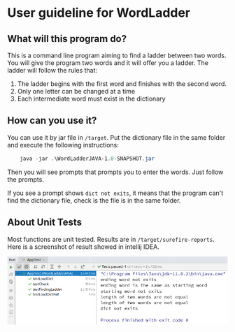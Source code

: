 # User guideline for WordLadder

## What will this program do?

This is a command line program aiming to find a ladder between two words. You will give the program two words and it will offer you a ladder. The ladder will follow the rules that:

1. The ladder begins with the first word and finishes with the second word. 
2. Only one letter can be changed at a time
3. Each intermediate word must exist in the dictionary

## How can you use it?

You can use it by jar file in `/target`. Put the dictionary file in the same folder and execute the following instructions:

```powershell
    java -jar .\WordLadderJAVA-1.0-SNAPSHOT.jar
```

Then you will see prompts that prompts you to enter the words. Just follow the prompts.

If you see a prompt shows `dict not exits`, it means that the program can't find the dictionary file, check is the file is in the same folder.

## About Unit Tests

Most functions are unit tested. Results are in `/target/surefire-reports`. Here is a screenshot of result showed in intellij IDEA.

<img src="./result.png">